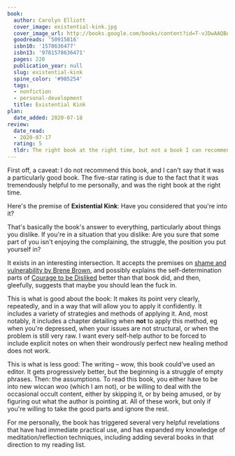 ```yaml
---
book:
  author: Carolyn Elliott
  cover_image: existential-kink.jpg
  cover_image_url: http://books.google.com/books/content?id=T-vJDwAAQBAJ&printsec=frontcover&img=1&zoom=1&source=gbs_api
  goodreads: '50915816'
  isbn10: '1578636477'
  isbn13: '9781578636471'
  pages: 220
  publication_year: null
  slug: existential-kink
  spine_color: '#985254'
  tags:
  - nonfiction
  - personal-development
  title: Existential Kink
plan:
  date_added: 2020-07-18
review:
  date_read:
  - 2020-07-17
  rating: 5
  tldr: The right book at the right time, but not a book I can recommend.
---
```


First off, a caveat: I do not recommend this book, and I can't say that it was a particularly good book. The five-star
rating is due to the fact that it was tremendously helpful to me personally, and was the right book at the right time.

Here's the premise of **Existential Kink**: Have you considered that you're into it?

That's basically the book's answer to everything, particularly about things you dislike. If you're in a situation that
you dislike: Are you sure that some part of you isn't enjoying the complaining, the struggle, the position you put
yourself in?

It exists in an interesting intersection. It accepts the premises on [shame and vulnerability by Brene
Brown](https://books.rixx.de/reviews/2019/daring-greatly-how-the-courage-to-be-vulnerable-transforms-the-way-we-live-love-parent-and-lead),
and possibly explains the self-determination parts of [Courage to be
Disliked](https://books.rixx.de/reviews/2020/the-courage-to-be-disliked) better than that book did, and then, gleefully,
suggests that maybe you should lean the fuck in.

This is what is good about the book: It makes its point very clearly, repeatedly, and in a way that will allow you to
apply it confidently. It includes a variety of strategies and methods of applying it. And, most notably, it includes a
chapter detailing when **not** to apply this method, eg when you're depressed, when your issues are not structural, or
when the problem is still very raw. I want every self-help author to be forced to include explicit notes on when their
wondrously perfect new healing method does not work.

This is what is less good: The writing – wow, this book could've used an editor. It gets progressively better, but the
beginning is a struggle of empty phrases. Then: the assumptions. To read this book, you either have to be into new
wiccan woo (which I am not), or be willing to deal with the occasional occult content, either by skipping it, or by
being amused, or by figuring out what the author is pointing at. All of these work, but only if you're willing to take
the good parts and ignore the rest.

For me personally, the book has triggered several very helpful revelations that have had immediate practical use, and
has expanded my knowledge of meditation/reflection techniques, including adding several books in that direction to my
reading list.
